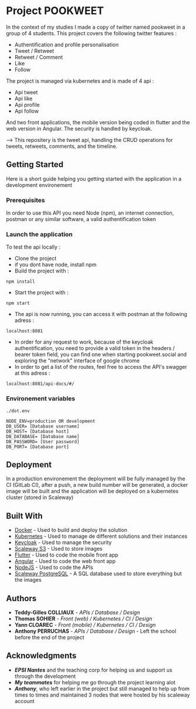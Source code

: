 # Project POOKWEET

In the context of my studies I made a copy of twitter named pookweet in a group of 4 students. This project covers the following twitter features :
- Authentification and profile personalisation
- Tweet / Retweet
- Retweet / Comment
- Like
- Follow

The project is managed via kubernetes and is made of 4 api :
* Api tweet
* Api like
* Api profile
* Api follow

And two front applications, the mobile version being coded in flutter and the web version in Angular.
The security is handled by keycloak.

--> This repositery is the tweet api, handling the CRUD operations for tweets, retweets, comments, and the timeline.

## Getting Started

Here is a short guide helping you getting started with the application in a development environement

### Prerequisites

In order to use this API you need Node (npm), an internet connection, postman or any similar software, a valid authentification token

### Launch the application
To test the api locally :
- Clone the project
- if you dont have node, install npm
- Build the project with : 
```
npm install
```
- Start the project with : 
```
npm start
```
- The api is now running, you can access it with postman at the following adress : 
```
localhost:8081
```
- In order for any request to work, because of the keycloak authentification, you need to provide a valid token in the headers / bearer token field, you can find one when starting pookweet.social and exploring the "network" interface of google chrome
- In order to get a list of the routes, feel free to access the API's swagger at this adress :
```
localhost:8081/api-docs/#/
```

### Environement variables 

```
./dot.env 

NODE_ENV=production OR development
DB_USER= [Database username]
DB_HOST= [Database host]
DB_DATABASE= [Database name]
DB_PASSWORD= [User password]
DB_PORT= [Database port]
```
## Deployment

In a production environement the deployment will be fully managed by the CI (GitLab CI), after a push, a new build number will be generated, a docker image will be built and the application will be deployed on a kubernetes cluster (stored in Scaleway)

## Built With

* [Docker](https://www.docker.com/) - Used to build and deploy the solution
* [Kubernetes](https://kubernetes.io/) - Used to manage de different solutions and their instances
* [Keycloak](https://www.keycloak.org/) - Used to manage the security
* [Scaleway S3](https://www.scaleway.com/en/object-storage/) - Used to store images
* [Flutter](https://flutter.dev/) - Used to code the mobile front app
* [Angular](https://angular.io/) - Used to code the web front app
* [NodeJS](https://nodejs.org/en/) - Used to code the APIs
* [Scaleway PostgreSQL](https://www.postgresql.org/) - A SQL database used to store everything but the images

## Authors

* **Teddy-Gilles COLLIAUX** - *APIs / Database / Design* 
* **Thomas SOHIER** - *Front (web) / Kubernetes / CI / Design* 
* **Yann CLOAREC** - *Front (mobile) / Kubernetes / CI / Design* 
* **Anthony PERRUCHAS** - *APIs / Database / Design* - Left the school before the end of the project 

## Acknowledgments

* ***EPSI Nantes*** and the teaching corp for helping us and support us through the development
* ***My teammates*** for helping me go through the project learning alot 
* ***Anthony***, who left earlier in the project but still managed to help up from times to times and maintained 3 nodes that were hosted by his scaleway account
